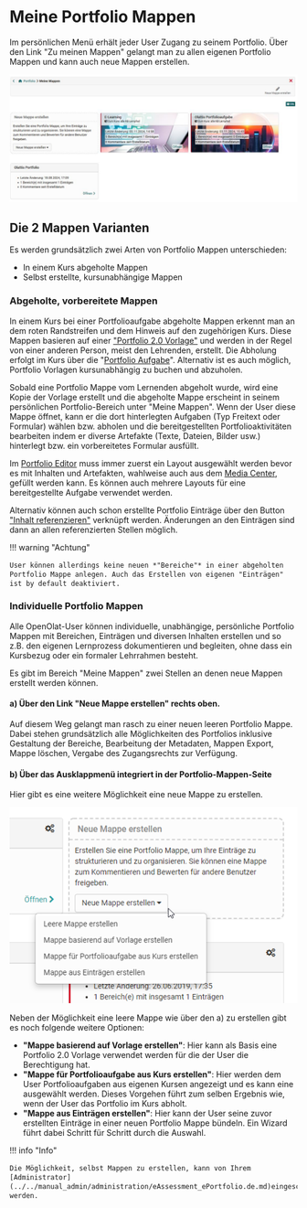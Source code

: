 # Meine Portfolio Mappen

Im persönlichen Menü erhält jeder User Zugang zu seinem Portfolio. Über den Link "Zu meinen Mappen" gelangt man zu allen eigenen Portfolio Mappen und kann auch neue Mappen erstellen.

![meine_mappen.png](assets/Meine_Mappen.jpg)


## Die 2 Mappen Varianten

Es werden grundsätzlich zwei Arten von Portfolio Mappen unterschieden:

* In einem Kurs abgeholte Mappen
* Selbst erstellte, kursunabhängige Mappen

### Abgeholte, vorbereitete Mappen

In einem Kurs bei einer Portfolioaufgabe abgeholte Mappen erkennt man an dem roten Randstreifen und dem Hinweis auf den zugehörigen Kurs. Diese Mappen  basieren auf einer ["Portfolio 2.0 Vorlage"](../learningresources/Portfolio_template_Creation.de.md) und werden in der Regel von einer anderen Person, meist den Lehrenden, erstellt. Die Abholung erfolgt im Kurs über die "[Portfolio Aufgabe](../learningresources/Course_Element_Portfolio_Task.de.md)". Alternativ ist es auch möglich, Portfolio Vorlagen kursunabhängig zu buchen und abzuholen.

Sobald eine Portfolio Mappe vom Lernenden abgeholt wurde, wird eine Kopie der Vorlage erstellt und die abgeholte Mappe erscheint in seinem persönlichen Portfolio-Bereich unter "Meine Mappen". Wenn der User diese Mappe öffnet, kann er die dort hinterlegten Aufgaben (Typ Freitext oder Formular) wählen bzw. abholen und die bereitgestellten Portfolioaktivitäten bearbeiten indem er diverse Artefakte (Texte, Dateien, Bilder usw.) hinterlegt bzw. ein vorbereitetes Formular ausfüllt. 

Im [Portfolio Editor](../area_modules/The_portfolio_editor_17_1.de.md) muss immer zuerst ein Layout ausgewählt werden bevor es mit Inhalten und Artefakten, wahlweise auch aus dem [Media Center](../basic_concepts/Media_Center_Concept.de.md), gefüllt werden kann. Es können auch mehrere Layouts für eine bereitgestellte Aufgabe verwendet werden. 

Alternativ können auch schon erstellte Portfolio Einträge über den Button ["Inhalt referenzieren"](Multiple_use_of_entries.de.md) verknüpft werden. Änderungen an den Einträgen sind dann an allen referenzierten Stellen möglich.

!!! warning  "Achtung" 

    User können allerdings keine neuen *"Bereiche"* in einer abgeholten Portfolio Mappe anlegen. Auch das Erstellen von eigenen "Einträgen" ist by default deaktiviert. 


### Individuelle Portfolio Mappen

Alle OpenOlat-User können individuelle, unabhängige, persönliche Portfolio Mappen mit Bereichen, Einträgen und diversen Inhalten erstellen und so z.B. den eigenen Lernprozess dokumentieren und begleiten, ohne dass ein Kursbezug oder ein formaler Lehrrahmen besteht. 

Es gibt im Bereich "Meine Mappen" zwei Stellen an denen neue Mappen erstellt werden können. 

#### a) Über den Link  "Neue Mappe erstellen" rechts oben.

Auf diesem Weg gelangt man rasch zu einer neuen leeren Portfolio Mappe. Dabei stehen grundsätzlich alle Möglichkeiten des Portfolios inklusive Gestaltung der Bereiche, Bearbeitung der Metadaten, Mappen Export, Mappe löschen, Vergabe des Zugangsrechts zur Verfügung.

#### b) Über das Ausklappmenü integriert in der Portfolio-Mappen-Seite

Hier gibt es eine weitere Möglichkeit eine neue Mappe zu erstellen. 

![mappe_erstellen.png](assets/portfolio_mappe_erstellen2.jpg.png)

Neben der Möglichkeit eine leere Mappe wie über den a) zu erstellen gibt es noch folgende weitere Optionen: 
* **"Mappe basierend auf Vorlage erstellen"**: Hier kann als Basis eine Portfolio 2.0 Vorlage verwendet werden für die der User die Berechtigung hat. 
* **"Mappe für Portfolioaufgabe aus Kurs erstellen"**: Hier werden dem User Portfolioaufgaben aus eigenen Kursen angezeigt und es kann eine ausgewählt werden. Dieses Vorgehen führt zum selben Ergebnis wie, wenn der User das Portfolio im Kurs abholt.  
* **"Mappe aus Einträgen erstellen"**: Hier kann der User seine zuvor erstellten Einträge in einer neuen Portfolio Mappe bündeln. Ein Wizard führt dabei Schritt für Schritt durch die Auswahl. 

!!! info "Info"
    
    Die Möglichkeit, selbst Mappen zu erstellen, kann von Ihrem [Administrator](../../manual_admin/administration/eAssessment_ePortfolio.de.md)eingeschränkt werden.

    

